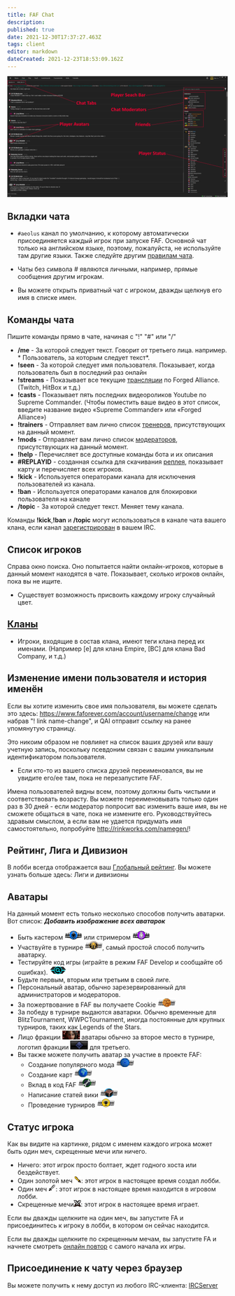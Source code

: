 ```yaml
---
title: FAF Chat
description: 
published: true
date: 2021-12-30T17:37:27.463Z
tags: client
editor: markdown
dateCreated: 2021-12-23T18:53:09.162Z
---
```


![chat-tab2.png](/chat-tab2.png)
## Вкладки чата
- `#aeolus` канал по умолчанию, к которому автоматически присоединяется каждый игрок при запуске FAF. Основной чат только на английском языке, поэтому, пожалуйста, не используйте там другие языки. Также следуйте другим [правилам чата](https://faforever.com/rules). 
- Чаты без символа # являются личными, например, прямые сообщения другим игрокам.

- Вы можете открыть приватный чат с игроком, дважды щелкнув его имя в списке имен.
## Команды чата
Пишите команды прямо в чате, начиная с "!" "#" или "/"

- **/me** - За которой следует текст. Говорит от третьего лица. например. * Пользователь, за которым следует текст*.
- **!seen** - За которой следует имя пользователя. Показывает, когда пользователь был в последний раз онлайн
- **!streams** - Показывает все текущие [трансляции](/Casts&Livestreams ) по Forged Alliance. (Twitch, HitBox и т.д.)
- **!casts** - Показывает пять последних видеороликов Youtube по Supreme Commander. (Чтобы поместить ваше видео в этот список, введите название видео «Supreme Commander» или «Forged Alliance»)
- **!trainers** - Отправляет вам лично список [тренеров](/User-Groups#trainers), присутствующих на данный момент.
- **!mods** - Отправляет вам лично список [модераторов](/User-Groups#faf-moderators), присутствующих на данный момент.
- **!help** - Перечисляет все доступные команды бота и их описания
- **#REPLAYID** - созданная ссылка для скачивания [реплея](/Replays-&-Live-Games), показывает карту и перечисляет всех игроков.
- **!kick** - Используется операторами канала для исключения пользователей из канала.
- **!ban** - Используется операторами каналов для блокировки пользователя на канале
- **/topic** - За которой следует текст. Меняет тему канала.

Команды **!kick**,**!ban** и **/topic** могут использоваться в канале чата вашего клана, если канал [зарегистрирован](/Chat-IRC-server) в вашем IRC.

## Список игроков
Справа окно поиска. Оно попытается найти онлайн-игроков, которые в данный момент находятся в чате. Показывает, сколько игроков онлайн, пока вы не ищите.
- Существует возможность присвоить каждому игроку случайный цвет.

## [Кланы](/Clans)
-   Игроки, входящие в состав клана, имеют теги клана перед их именами. (Например \[е\] для клана Empire, \[BC\] для клана Bad Company, и т.д.)

## Изменение имени пользователя и история именён
Если вы хотите изменить свое имя пользователя, вы можете сделать это здесь: <https://www.faforever.com/account/username/change> или набрав "! link name-change", и QAI отправит ссылку на ранее упомянутую страницу.

Это никоим образом не повлияет на список ваших друзей или вашу учетную запись, поскольку псевдоним связан с вашим уникальным идентификатором пользователя.

-   Если кто-то из вашего списка друзей переименовался, вы не увидите его/ее там, пока не перезапустите FAF.

Имена пользователей видны всем, поэтому должны быть чистыми и соответствовать возрасту. Вы можете переименовывать только один раз в 30 дней - если модератор попросит вас изменить ваше имя, вы не сможете общаться в чате, пока не измените его. Руководствуйтесь здравым смыслом, а если вам не удается придумать имя самостоятельно, попробуйте <http://rinkworks.com/namegen/>!

## Рейтинг, Лига и Дивизион
В лобби всегда отображается ваш [Глобальный рейтинг](/Rating-System). Вы можете узнать больше здесь: Лиги и дивизионы

## Аватары
На данный момент есть только несколько способов получить аватарки. Вот список:
***Добавить изображение всех аватарок***
- Быть кастером ![caster_avatar.png](/images/client-icons/avatars/caster_avatar.png) или стримером ![streamer_avatar.png](/images/client-icons/avatars/streamer_avatar.png)
- Участвуйте в турнире ![tournament_participant.png](/images/client-icons/avatars/tournament_participant.png), самый простой способ получить аватарку.
- Тестируйте код игры (играйте в режим FAF Develop и сообщайте об ошибках). ![gamecodetester.png](/images/client-icons/avatars/gamecodetester.png)
- Будьте первым, вторым или третьим в своей лиге.
- Персональный аватар, обычно зарезервированный для администраторов и модераторов.
- За пожертвование в FAF вы получаете Cookie ![cookie_avatar.png](/images/client-icons/avatars/cookie_avatar.png)
- За победу в турнире выдаются аватарки. Обычно временные для BlitzTournament, WWPCTournament, иногда постоянные для крупных турниров, таких как Legends of the Stars.
- Лицо фракции ![dostya.png](/images/client-icons/avatars/dostya.png) аватары обычно за второе место в турнире, логотип фракции ![uef_avatar.png](/images/client-icons/avatars/uef_avatar.png) для третьего.
- Вы также можете получить аватар за участие в проекте FAF:
	- Создание популярного мода ![mod_autor.png](/images/client-icons/avatars/mod_autor.png)
	- Создание карт ![mapautor.png](/images/client-icons/avatars/mapautor.png)
	- Вклад в код FAF ![faf_developer.png](/images/client-icons/avatars/faf_developer.png)
	- Написание статей вики ![wiki-editor.png](/images/client-icons/avatars/wiki-editor.png)
	- Проведение турниров ![tournament_director.png](/images/client-icons/avatars/tournament_director.png)
## Статус игрока
Как вы видите на картинке, рядом с именем каждого игрока может быть один меч, скрещенные мечи или ничего.
- Ничего: этот игрок просто болтает, ждет годного хоста или бездействует.
- Один золотой меч ![host.png](/images/client-icons/host.png): этот игрок в настоящее время создал лобби.
- Один меч ![lobby.png](/images/client-icons/lobby.png): этот игрок в настоящее время находится в игровом лобби.
- Скрещенные мечи![playing.png](/images/client-icons/playing.png): этот игрок в настоящее время играет.


Если вы дважды щелкните на один меч, вы запустите FA и присоединитесь к игроку в лобби, в котором он сейчас находится.

Если вы дважды щелкните по скрещенным мечам, вы запустите FA и начнете смотреть [онлайн повтор](/LiveReplay-server-and-replays) с самого начала их игры.

## Присоединение к чату через браузер
Вы можете получить к нему доступ из любого IRC-клиента: [IRCServer](/Chat-IRC-server)